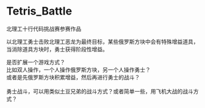 # Tetris_Battle
北理工十行代码挑战赛参赛作品

以北理工勇士击败北理工恶龙为最终目标，某些俄罗斯方块中会有特殊增益道具，当消除道具方块时，勇士获得阶段性增益。

是否扩展一个游戏方式？<br>
比如双人操作，一个人操作俄罗斯方块，另一个人操作勇士？<br>
或者是先俄罗斯方块积累增益，然后再进行勇士的战斗？<br>
<br>
勇士战斗，可以用类似土豆兄弟的战斗方式？或者简单一些，用飞机大战的战斗方式？
<br>
